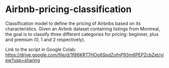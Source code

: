 # Airbnb-pricing-classification
Classification model to define the pricing of Airbnbs based on its characteristics.  Given an Airbnb dataset containing listings from Montreal, the goal is to classify three different categories for pricing:  beginner, plus and premium (0, 1 and 2 respectively).

Link to the script in Google Colab: https://drive.google.com/file/d/1f86KRT7HOo6SpdZofnP93m6PEPZcbZet/view?usp=sharing
